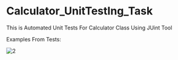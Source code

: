 # Calculator_UnitTestIng_Task
This is Automated Unit Tests For Calculator Class Using JUint Tool

Examples From Tests:

![2](https://user-images.githubusercontent.com/52586356/132269960-94ca820e-dfdf-4e81-985b-219ec1a2562d.png)

